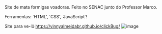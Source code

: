 Site de mata formigas voadoras.
Feito no SENAC junto do Professor Marco.

  Ferramentas:
    'HTML', 'CSS', 'JavaScript'!


Site para ve-lô https://vinnyalmeidabr.github.io/clickBug/
![image](https://user-images.githubusercontent.com/110014684/226973051-0c76b022-c0a5-4a6e-9a61-2bbd99cd6b40.png)
